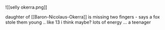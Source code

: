 ![[selly okerra.png]]


daughter of [[Baron-Nicolaus-Okerra]]
is missing two fingers - says a fox stole them
young .. like 13 i think maybe?
lots of energy ... a teenager
